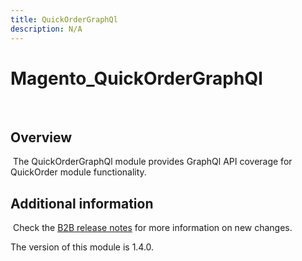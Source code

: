 ```yaml
---
title: QuickOrderGraphQl
description: N/A
---
```


# Magento_QuickOrderGraphQl

​

## Overview

​
The QuickOrderGraphQl module provides GraphQl API coverage for QuickOrder module functionality.

## Additional information

​
Check the [B2B release notes](https://experienceleague.adobe.com/docs/commerce-admin/b2b/release-notes.html) for more information on new changes.

<InlineAlert slots="text" />
The version of this module is 1.4.0.
